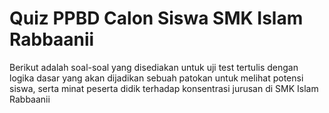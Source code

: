 # Quiz PPBD Calon Siswa SMK Islam Rabbaanii
Berikut adalah soal-soal yang disediakan untuk uji test tertulis dengan logika dasar yang akan dijadikan sebuah patokan untuk melihat potensi siswa, serta minat peserta didik terhadap konsentrasi jurusan di SMK Islam Rabbaanii
